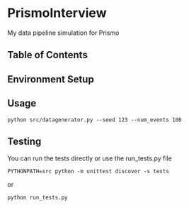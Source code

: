 # PrismoInterview

My data pipeline simulation for Prismo

## Table of Contents

## Environment Setup

## Usage

```
python src/datagenerator.py --seed 123 --num_events 100
```

## Testing

You can run the tests directly or use the run_tests.py file

```
PYTHONPATH=src python -m unittest discover -s tests
``` 

or

```
python run_tests.py
```
